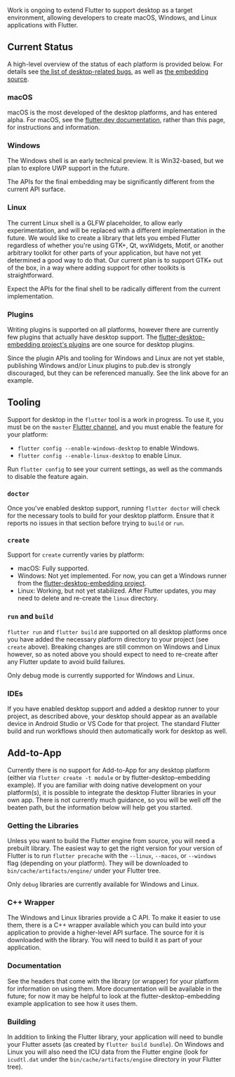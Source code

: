 Work is ongoing to extend Flutter to support desktop as a target environment, allowing developers to create macOS, Windows, and Linux applications with Flutter.

## Current Status

A high-level overview of the status of each platform is provided below. For details see
[the list of desktop-related bugs](https://github.com/flutter/flutter/issues?utf8=%E2%9C%93&q=is%3Aissue+is%3Aopen+label%3A%22a%3A+desktop%22),
as well as [the embedding source](https://github.com/flutter/engine/tree/master/shell/platform/).

### macOS

macOS is the most developed of the desktop platforms, and has entered alpha. For macOS, see the
[flutter.dev documentation](https://flutter.dev/desktop), rather than this page, for instructions and
information.

### Windows

The Windows shell is an early technical preview. It is Win32-based, but we plan to explore UWP support in
the future.

The APIs for the final embedding may be significantly different from the current API surface.

### Linux

The current Linux shell is a GLFW placeholder, to allow early experimentation, and will be replaced with
a different implementation in the future. We would like to create a library 
that lets you embed Flutter regardless of whether you're using GTK+, Qt, wxWidgets, Motif, or another arbitrary
toolkit for other parts of your application, but have not yet determined a good way to do that. Our current plan is to support GTK+ out of the box, in a way where adding support for other toolkits is straightforward.

Expect the APIs for the final shell to be radically different from the current implementation.

### Plugins

Writing plugins is supported on all platforms, however there are currently few plugins that actually have
desktop support. The [flutter-desktop-embedding project's plugins](https://github.com/google/flutter-desktop-embedding/tree/master/plugins) are one source for desktop plugins.

Since the plugin APIs and tooling for Windows and Linux are not yet stable, publishing
Windows and/or Linux plugins to pub.dev is strongly discouraged, but they can be referenced manually. See
the link above for an example.

## Tooling

Support for desktop in the `flutter` tool is a work in progress. To use it, you must be on the `master` [Flutter channel](https://github.com/flutter/flutter/wiki/Flutter-build-release-channels), and you must enable the feature for your platform:
* `flutter config --enable-windows-desktop` to enable Windows.
* `flutter config --enable-linux-desktop` to enable Linux.

Run `flutter config` to see your current settings, as well as the commands to disable the feature again.

### `doctor`

Once you've enabled desktop support, running `flutter doctor` will check for the necessary tools to build for your desktop platform. Ensure that it reports no issues in that section before trying to `build` or `run`.

### `create`

Support for `create` currently varies by platform:
- macOS: Fully supported.
- Windows: Not yet implemented. For now, you can get a Windows runner from the [flutter-desktop-embedding project](https://github.com/google/flutter-desktop-embedding/blob/master/example/README.md#adapting-for-another-project).
- Linux: Working, but not yet stabilized. After Flutter updates, you may need to delete and re-create the `linux` directory.

### `run` and `build`

`flutter run` and `flutter build` are supported on all desktop platforms once you have added the necessary platform directory to your project (see `create` above). Breaking changes are still common on Windows and Linux however, so as noted above you should expect to need to re-create after any Flutter update to avoid build failures.

Only debug mode is currently supported for Windows and Linux.

### IDEs ###

If you have enabled desktop support and added a desktop runner to your project, as described above, your desktop should appear as an available device in Android Studio or VS Code for that project. The standard Flutter build and run workflows should then automatically work for desktop as well.

## Add-to-App

Currently there is no support for Add-to-App for any desktop platform (either via `flutter create -t module` or by flutter-desktop-embedding example). If you are familiar with doing native development on your platform(s), it is possible to integrate the desktop Flutter libraries in your own app. There is not currently much guidance, so you will be well off the beaten path, but the information below will help get you started.

### Getting the Libraries

Unless you want to build the Flutter engine from source, you will need a prebuilt library. The easiest way to get the right version for your version of Flutter is to run `flutter precache` with the `--linux`, `--macos`, or `--windows` flag (depending on your platform). They will be downloaded to `bin/cache/artifacts/engine/` under your Flutter tree.

Only `debug` libraries are currently available for Windows and Linux.

### C++ Wrapper

The Windows and Linux libraries provide a C API. To make it easier to use them, there is a C++ wrapper available
which you can build into your application to provide a higher-level API surface. The source for it is downloaded with the library. You will need to build it as part of your application.

### Documentation

See the headers that come with the library (or wrapper) for your platform for information on using them. More documentation will be available in the future; for now it may be helpful to look at the flutter-desktop-embedding example application to see how it uses them.

### Building

In addition to linking the Flutter library, your application will need to bundle your Flutter assets (as created by `flutter build bundle`). On Windows and Linux you will also need the ICU data from the Flutter engine
(look for `icudtl.dat` under the `bin/cache/artifacts/engine` directory in your Flutter tree).